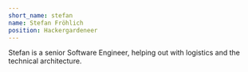 ```yaml
---
short_name: stefan
name: Stefan Fröhlich
position: Hackergardeneer
---
```


Stefan is a senior Software Engineer, helping out with logistics and the technical architecture.
